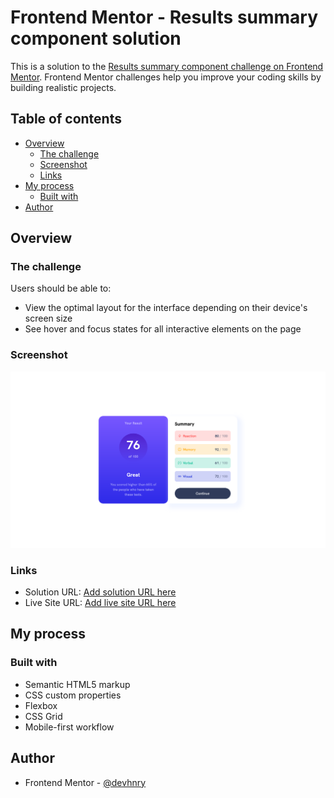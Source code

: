 # Frontend Mentor - Results summary component solution

This is a solution to the [Results summary component challenge on Frontend Mentor](https://www.frontendmentor.io/challenges/results-summary-component-CE_K6s0maV). Frontend Mentor challenges help you improve your coding skills by building realistic projects. 

## Table of contents

- [Overview](#overview)
  - [The challenge](#the-challenge)
  - [Screenshot](#screenshot)
  - [Links](#links)
- [My process](#my-process)
  - [Built with](#built-with)
- [Author](#author)

## Overview

### The challenge

Users should be able to:

- View the optimal layout for the interface depending on their device's screen size
- See hover and focus states for all interactive elements on the page

### Screenshot

![](./src/img/DesktopView.png)

### Links

- Solution URL: [Add solution URL here](https://github.com/devhnry/result-summary-page)
- Live Site URL: [Add live site URL here](https://devhnry.github.io/result-summary-page/)

## My process

### Built with

- Semantic HTML5 markup
- CSS custom properties
- Flexbox
- CSS Grid
- Mobile-first workflow

## Author

- Frontend Mentor - [@devhnry](https://www.frontendmentor.io/profile/devhnry)


